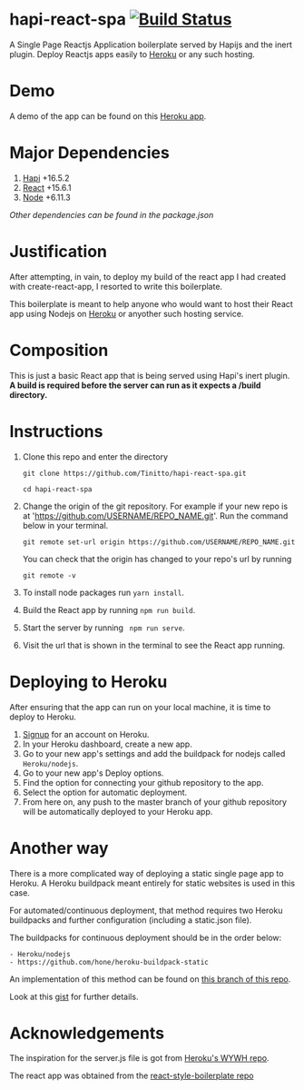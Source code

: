# hapi-react-spa [![Build Status](https://travis-ci.org/Tinitto/hapi-react-spa.svg)](https://travis-ci.org/Tinitto/hapi-react-spa)
A Single Page Reactjs Application boilerplate served by Hapijs and the inert plugin. Deploy Reactjs apps easily to [Heroku](https://www.heroku.com/) or any such hosting.

# Demo
A demo of the app can be found on this [Heroku app](https://hapi-react-spa-node.herokuapp.com/).

# Major Dependencies
1. [Hapi](https://hapijs.com/) +16.5.2
2. [React](https://facebook.github.io/react/) +15.6.1
3. [Node](https://nodejs.org/) +6.11.3

_Other dependencies can be found in the package.json_

# Justification
After attempting, in vain, to deploy my build of the react app I had created with create-react-app, I resorted to write this boilerplate. 

This boilerplate is meant to help anyone who would want to host their React app using Nodejs on [Heroku](https://www.heroku.com/) or anyother such hosting service.

# Composition
This is just a basic React app that is being served using Hapi's inert plugin.
**A build is required before the server can run as it expects a /build directory.**

# Instructions
1. Clone this repo and enter the directory

    ```
    git clone https://github.com/Tinitto/hapi-react-spa.git

    cd hapi-react-spa
    ```
2. Change the origin of the git repository. For example if your new repo is at 'https://github.com/USERNAME/REPO_NAME.git'. Run the command below in your terminal.

    ```
    git remote set-url origin https://github.com/USERNAME/REPO_NAME.git
    
    ```

    You can check that the origin has changed to your repo's url by running

    ```
    git remote -v
    ```
3. To install node packages run ``` yarn install ```. 
4. Build the React app by running ``` npm run build ```.
5. Start the server by running ``` npm run serve```.
6. Visit the url that is shown in the terminal to see the React app running.

# Deploying to Heroku
After ensuring that the app can run on your local machine, it is time to deploy to Heroku.
1. [Signup](https://signup.heroku.com) for an account on Heroku.
2. In your Heroku dashboard, create a new app.
3. Go to your new app's settings and add the buildpack for nodejs called ``` Heroku/nodejs```. 
4. Go to your new app's Deploy options.
5. Find the option for connecting your github repository to the app. 
6. Select the option for automatic deployment.
7. From here on, any push to the master branch of your github repository will be automatically deployed to your Heroku app.

# Another way
There is a more complicated way of deploying a static single page app to Heroku. A Heroku buildpack meant entirely for static websites is used in this case.

For automated/continuous deployment, that method requires two Heroku buildpacks and further configuration (including a static.json file).

The buildpacks for continuous deployment should be in the order below:

    
    - Heroku/nodejs
    - https://github.com/hone/heroku-buildpack-static
    
An implementation of this method can be found on [this branch of this repo](https://github.com/Tinitto/hapi-react-spa/tree/spa-setup).

Look at this [gist](https://gist.github.com/hone/24b06869b4c1eca701f9) for further details.


# Acknowledgements
The inspiration for the server.js file is got from [Heroku's WYWH repo](https://github.com/heroku/wywh).

The react app was obtained from the [react-style-boilerplate repo](https://github.com/Tinitto/react-style-boilerplate)